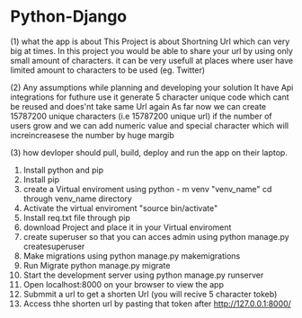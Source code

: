 # Python-Django

(1) what the app is about
This Project is about Shortning Url which can very big at times.
In this project you would be able to share your url by using only small amount of characters.
it can be very usefull at places where user have limited amount to characters to be used (eg. Twitter)


(2) Any assumptions while planning and developing your solution
It  have Api integrations for futhure use
it generate 5 character unique code which cant be reused and does'nt take same Url again
As far now we can create 15787200 unique characters (i.e 15787200 unique url)
if the number of users grow and we can add numeric value and special character which will increincreasese the number by huge margib


(3) how devloper should pull, build, deploy and run the app on their laptop.
1. Install python and  pip
2. Install pip
3. create a Virtual enviroment using python - m venv "venv_name" cd through venv_name directory
4. Activate the virtual enviroment "source bin/activate"
5. Install req.txt file through pip
6. download Project and place it in your Virtual enviroment
7. create superuser so that you can acces admin using python manage.py createsuperuser
8. Make migrations using python manage.py makemigrations
9. Run Migrate python manage.py migrate
10. Start the development server using python manage.py runserver
11. Open localhost:8000 on your browser to view the app
12. Submmit a url to get a shorten Url (you will recive 5 character tokeb)
13. Access thhe shorten url by pasting that token after http://127.0.0.1:8000/

